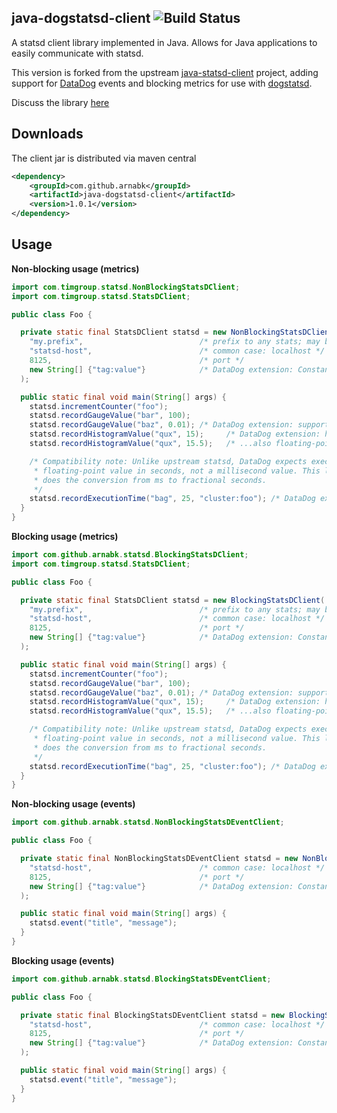 ##  **java-dogstatsd-client** ![Build Status](https://travis-ci.org/arnabk/java-dogstatsd-client.svg?branch=master)

A statsd client library implemented in Java.  Allows for Java applications to easily communicate with statsd.

This version is forked from the upstream [java-statsd-client](https://github.com/indeedeng/java-dogstatsd-client) project, adding support for [DataDog](http://datadoghq.com/) events and blocking metrics for use with [dogstatsd](http://docs.datadoghq.com/guides/dogstatsd/).

Discuss the library [here](http://ranartech.com/techblog/?p=160)

Downloads
---------
The client jar is distributed via maven central

```xml
<dependency>
    <groupId>com.github.arnabk</groupId>
    <artifactId>java-dogstatsd-client</artifactId>
    <version>1.0.1</version>
</dependency>
```

Usage
-----

**Non-blocking usage (metrics)**
```java
import com.timgroup.statsd.NonBlockingStatsDClient;
import com.timgroup.statsd.StatsDClient;

public class Foo {

  private static final StatsDClient statsd = new NonBlockingStatsDClient(
    "my.prefix",                          /* prefix to any stats; may be null or empty string */
    "statsd-host",                        /* common case: localhost */
    8125,                                 /* port */
    new String[] {"tag:value"}            /* DataDog extension: Constant tags, always applied */
  );

  public static final void main(String[] args) {
    statsd.incrementCounter("foo");
    statsd.recordGaugeValue("bar", 100);
    statsd.recordGaugeValue("baz", 0.01); /* DataDog extension: support for floating-point gauges */
    statsd.recordHistogramValue("qux", 15);     /* DataDog extension: histograms */
    statsd.recordHistogramValue("qux", 15.5);   /* ...also floating-point */

    /* Compatibility note: Unlike upstream statsd, DataDog expects execution times to be a
     * floating-point value in seconds, not a millisecond value. This library
     * does the conversion from ms to fractional seconds.
     */
    statsd.recordExecutionTime("bag", 25, "cluster:foo"); /* DataDog extension: cluster tag */
  }
}
```

**Blocking usage (metrics)**
```java
import com.github.arnabk.statsd.BlockingStatsDClient;
import com.timgroup.statsd.StatsDClient;

public class Foo {

  private static final StatsDClient statsd = new BlockingStatsDClient(
    "my.prefix",                          /* prefix to any stats; may be null or empty string */
    "statsd-host",                        /* common case: localhost */
    8125,                                 /* port */
    new String[] {"tag:value"}            /* DataDog extension: Constant tags, always applied */
  );

  public static final void main(String[] args) {
    statsd.incrementCounter("foo");
    statsd.recordGaugeValue("bar", 100);
    statsd.recordGaugeValue("baz", 0.01); /* DataDog extension: support for floating-point gauges */
    statsd.recordHistogramValue("qux", 15);     /* DataDog extension: histograms */
    statsd.recordHistogramValue("qux", 15.5);   /* ...also floating-point */

    /* Compatibility note: Unlike upstream statsd, DataDog expects execution times to be a
     * floating-point value in seconds, not a millisecond value. This library
     * does the conversion from ms to fractional seconds.
     */
    statsd.recordExecutionTime("bag", 25, "cluster:foo"); /* DataDog extension: cluster tag */
  }
}
```

**Non-blocking usage (events)**
```java
import com.github.arnabk.statsd.NonBlockingStatsDEventClient;

public class Foo {

  private static final NonBlockingStatsDEventClient statsd = new NonBlockingStatsDEventClient(
    "statsd-host",                        /* common case: localhost */
    8125,                                 /* port */
    new String[] {"tag:value"}            /* DataDog extension: Constant tags, always applied */
  );

  public static final void main(String[] args) {
    statsd.event("title", "message");
  }
}
```


**Blocking usage (events)**
```java
import com.github.arnabk.statsd.BlockingStatsDEventClient;

public class Foo {

  private static final BlockingStatsDEventClient statsd = new BlockingStatsDEventClient(
    "statsd-host",                        /* common case: localhost */
    8125,                                 /* port */
    new String[] {"tag:value"}            /* DataDog extension: Constant tags, always applied */
  );

  public static final void main(String[] args) {
    statsd.event("title", "message");
  }
}
```
